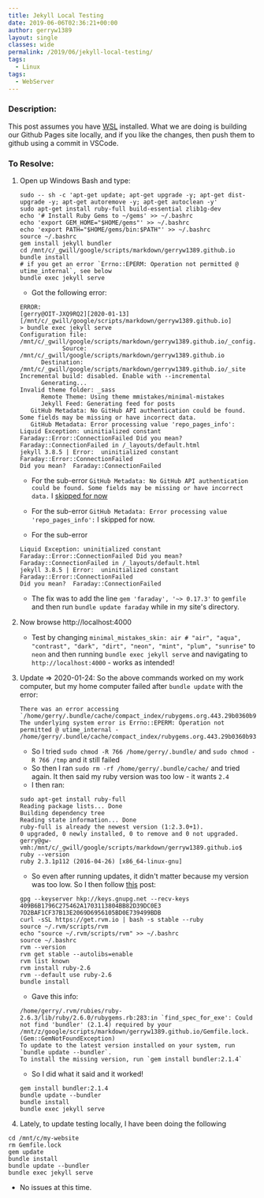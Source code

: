 ```yaml
---
title: Jekyll Local Testing
date: 2019-06-06T02:36:21+00:00
author: gerryw1389
layout: single
classes: wide
permalink: /2019/06/jekyll-local-testing/
tags:
  - Linux
tags:
  - WebServer
---
```

<!--more-->

### Description:

This post assumes you have [WSL](https://automationadmin.com/2017/09/windows-subsystem-for-linux-wsl/) installed. What we are doing is building our Github Pages site locally, and if you like the changes, then push them to github using a commit in VSCode.

### To Resolve:

1. Open up Windows Bash and type:

   ```shell
   sudo -- sh -c 'apt-get update; apt-get upgrade -y; apt-get dist-upgrade -y; apt-get autoremove -y; apt-get autoclean -y'
   sudo apt-get install ruby-full build-essential zlib1g-dev
   echo '# Install Ruby Gems to ~/gems' >> ~/.bashrc
   echo 'export GEM_HOME="$HOME/gems"' >> ~/.bashrc
   echo 'export PATH="$HOME/gems/bin:$PATH"' >> ~/.bashrc
   source ~/.bashrc
   gem install jekyll bundler
   cd /mnt/c/_gwill/google/scripts/markdown/gerryw1389.github.io
   bundle install
   # if you get an error `Errno::EPERM: Operation not permitted @ utime_internal`, see below
   bundle exec jekyll serve
   ```

   - Got the following error: 

   ```escape
   ERROR:
   [gerry@OIT-JXQ9RQ2][2020-01-13][/mnt/c/_gwill/google/scripts/markdown/gerryw1389.github.io]
   > bundle exec jekyll serve
   Configuration file: /mnt/c/_gwill/google/scripts/markdown/gerryw1389.github.io/_config.yml
               Source: /mnt/c/_gwill/google/scripts/markdown/gerryw1389.github.io
         Destination: /mnt/c/_gwill/google/scripts/markdown/gerryw1389.github.io/_site
   Incremental build: disabled. Enable with --incremental
         Generating...
   Invalid theme folder: _sass
         Remote Theme: Using theme mmistakes/minimal-mistakes
         Jekyll Feed: Generating feed for posts
      GitHub Metadata: No GitHub API authentication could be found. Some fields may be missing or have incorrect data.
      GitHub Metadata: Error processing value 'repo_pages_info':
   Liquid Exception: uninitialized constant Faraday::Error::ConnectionFailed Did you mean? Faraday::ConnectionFailed in /_layouts/default.html
   jekyll 3.8.5 | Error:  uninitialized constant Faraday::Error::ConnectionFailed
   Did you mean?  Faraday::ConnectionFailed
   ```

   - For the sub-error `GitHub Metadata: No GitHub API authentication could be found. Some fields may be missing or have incorrect data.` I [skipped for now](https://github.com/github/pages-gem/issues/399)


   - For the sub-error `GitHub Metadata: Error processing value 'repo_pages_info':` I skipped for now.

   - For the sub-error

   ```escape
   Liquid Exception: uninitialized constant Faraday::Error::ConnectionFailed Did you mean? Faraday::ConnectionFailed in /_layouts/default.html
   jekyll 3.8.5 | Error:  uninitialized constant Faraday::Error::ConnectionFailed
   Did you mean?  Faraday::ConnectionFailed
   ```

   - The fix was to add the line `gem 'faraday', '~> 0.17.3'` to `gemfile` and then run `bundle update faraday` while in my site's directory.

2. Now browse http://localhost:4000

   - Test by changing `minimal_mistakes_skin: air # "air", "aqua", "contrast", "dark", "dirt", "neon", "mint", "plum", "sunrise"` to `neon` and then running `bundle exec jekyll serve` and navigating to `http://localhost:4000` - works as intended!

3. Update => 2020-01-24: So the above commands worked on my work computer, but my home computer failed after `bundle update` with the error:

   ```escape
   There was an error accessing `/home/gerry/.bundle/cache/compact_index/rubygems.org.443.29b0360b937aa4d161703e6160654e47/versions`.
   The underlying system error is Errno::EPERM: Operation not permitted @ utime_internal -
   /home/gerry/.bundle/cache/compact_index/rubygems.org.443.29b0360b937aa4d161703e6160654e47/versions
   ```

   - So I tried `sudo chmod -R 766 /home/gerry/.bundle/` and `sudo chmod -R 766 /tmp` and it still failed
   - So then I ran `sudo rm -rf /home/gerry/.bundle/cache/` and tried again. It then said my ruby version was too low - it wants `2.4`
   - I then ran:

   ```shell
   sudo apt-get install ruby-full
   Reading package lists... Done
   Building dependency tree
   Reading state information... Done
   ruby-full is already the newest version (1:2.3.0+1).
   0 upgraded, 0 newly installed, 0 to remove and 0 not upgraded.
   gerry@gw-vmh:/mnt/c/_gwill/google/scripts/markdown/gerryw1389.github.io$ ruby --version
   ruby 2.3.1p112 (2016-04-26) [x86_64-linux-gnu]
   ```

   - So even after running updates, it didn't matter because my version was too low. So I then follow [this](https://vitux.com/how-to-install-latest-ruby-on-rails-on-ubuntu/) post:

   ```shell
   gpg --keyserver hkp://keys.gnupg.net --recv-keys 409B6B1796C275462A1703113804BB82D39DC0E3 7D2BAF1CF37B13E2069D6956105BD0E739499BDB
   curl -sSL https://get.rvm.io | bash -s stable --ruby
   source ~/.rvm/scripts/rvm
   echo "source ~/.rvm/scripts/rvm" >> ~/.bashrc
   source ~/.bashrc
   rvm --version
   rvm get stable --autolibs=enable
   rvm list known
   rvm install ruby-2.6
   rvm --default use ruby-2.6
   bundle install
   ```

   - Gave this info:

   ```escape
   /home/gerry/.rvm/rubies/ruby-2.6.3/lib/ruby/2.6.0/rubygems.rb:283:in `find_spec_for_exe': Could not find 'bundler' (2.1.4) required by your /mnt/z/google/scripts/markdown/gerryw1389.github.io/Gemfile.lock. (Gem::GemNotFoundException)
   To update to the latest version installed on your system, run `bundle update --bundler`.
   To install the missing version, run `gem install bundler:2.1.4`
   ```

   - So I did what it said and it worked!

   ```shell
   gem install bundler:2.1.4
   bundle update --bundler
   bundle install
   bundle exec jekyll serve
   ```

1. Lately, to update testing locally, I have been doing the following

```
cd /mnt/c/my-website
rm Gemfile.lock
gem update
bundle install
bundle update --bundler
bundle exec jekyll serve
```

- No issues at this time.